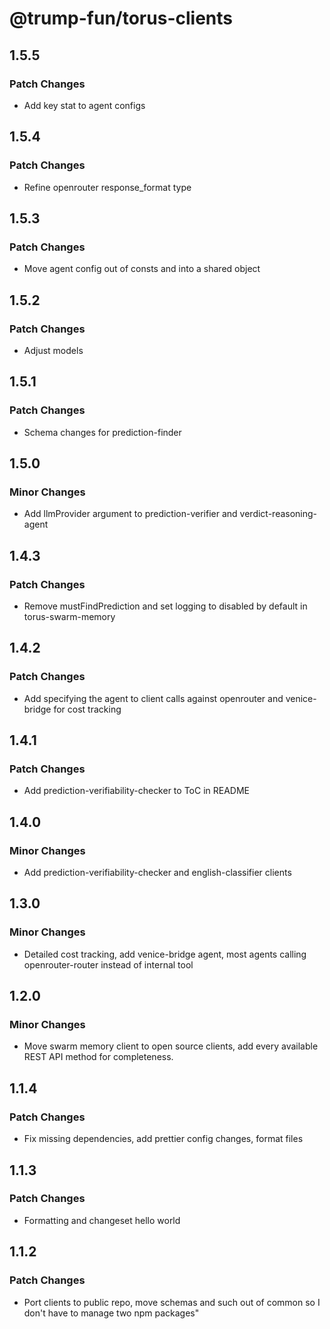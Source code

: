 # @trump-fun/torus-clients

## 1.5.5

### Patch Changes

- Add key stat to agent configs

## 1.5.4

### Patch Changes

- Refine openrouter response_format type

## 1.5.3

### Patch Changes

- Move agent config out of consts and into a shared object

## 1.5.2

### Patch Changes

- Adjust models

## 1.5.1

### Patch Changes

- Schema changes for prediction-finder

## 1.5.0

### Minor Changes

- Add llmProvider argument to prediction-verifier and verdict-reasoning-agent

## 1.4.3

### Patch Changes

- Remove mustFindPrediction and set logging to disabled by default in torus-swarm-memory

## 1.4.2

### Patch Changes

- Add specifying the agent to client calls against openrouter and venice-bridge for cost tracking

## 1.4.1

### Patch Changes

- Add prediction-verifiability-checker to ToC in README

## 1.4.0

### Minor Changes

- Add prediction-verifiability-checker and english-classifier clients

## 1.3.0

### Minor Changes

- Detailed cost tracking, add venice-bridge agent, most agents calling openrouter-router instead of internal tool

## 1.2.0

### Minor Changes

- Move swarm memory client to open source clients, add every available REST API method for completeness.

## 1.1.4

### Patch Changes

- Fix missing dependencies, add prettier config changes, format files

## 1.1.3

### Patch Changes

- Formatting and changeset hello world

## 1.1.2

### Patch Changes

- Port clients to public repo, move schemas and such out of common so I don't have to manage two npm packages"
